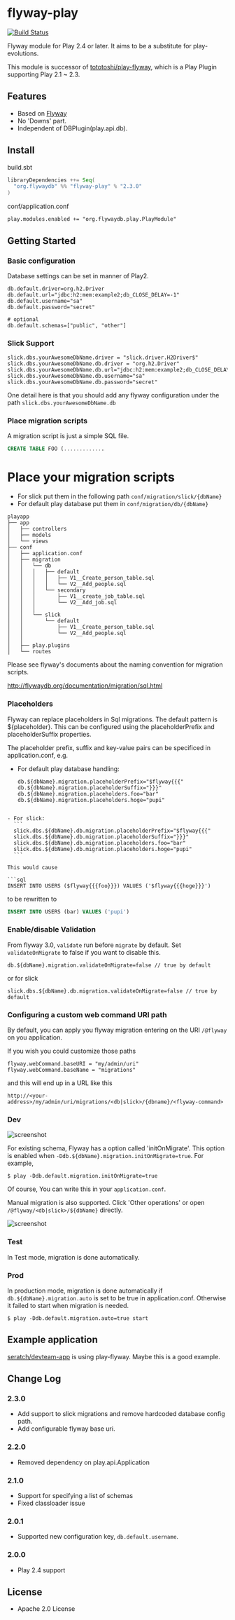 # flyway-play

[![Build Status](https://travis-ci.org/flyway/flyway-play.svg?branch=master)](https://travis-ci.org/flyway/flyway-play)

Flyway module for Play 2.4 or later. It aims to be a substitute for play-evolutions.

This module is successor of [tototoshi/play-flyway](https://github.com/tototoshi/play-flyway), which is a Play Plugin supporting Play 2.1 ~ 2.3.

## <a class="anchor" name="features"></a>Features

 - Based on [Flyway](http://flywaydb.org/)
 - No 'Downs' part.
 - Independent of DBPlugin(play.api.db).

## <a class="anchor" name="install"></a>Install

build.sbt

```scala
libraryDependencies ++= Seq(
  "org.flywaydb" %% "flyway-play" % "2.3.0"
)
```

conf/application.conf

```
play.modules.enabled += "org.flywaydb.play.PlayModule"
```


## <a class="anchor" name="getting-started"></a>Getting Started

### Basic configuration

Database settings can be set in manner of Play2.

```
db.default.driver=org.h2.Driver
db.default.url="jdbc:h2:mem:example2;db_CLOSE_DELAY=-1"
db.default.username="sa"
db.default.password="secret"

# optional
db.default.schemas=["public", "other"]
```

### Slick Support

```
slick.dbs.yourAwesomeDbName.driver = "slick.driver.H2Driver$"
slick.dbs.yourAwesomeDbName.db.driver = "org.h2.Driver"
slick.dbs.yourAwesomeDbName.db.url="jdbc:h2:mem:example2;db_CLOSE_DELAY=-1"
slick.dbs.yourAwesomeDbName.db.username="sa"
slick.dbs.yourAwesomeDbName.db.password="secret"
```

One detail here is that you should add any flyway configuration under the path `slick.dbs.yourAwesomeDbName.db`


### Place migration scripts

A migration script is just a simple SQL file.

```sql
CREATE TABLE FOO (.............


```

# Place your migration scripts

 - For slick put them in the following path `conf/migration/slick/{dbName}`
 - For default play database put them in `conf/migration/db/{dbName}`


```
playapp
├── app
│   ├── controllers
│   ├── models
│   └── views
├── conf
│   ├── application.conf
│   ├── migration
│   │   └── db
│   │   │   ├── default
│   │   │   │   ├── V1__Create_person_table.sql
│   │   │   │   └── V2__Add_people.sql
│   │   │   └── secondary
│   │   │       ├── V1__create_job_table.sql
│   │   │       └── V2__Add_job.sql
│   │   │
│   │   └── slick
│   │       └── default
│   │           ├── V1__Create_person_table.sql
│   │           └── V2__Add_people.sql
│   │
│   ├── play.plugins
│   └── routes
```


Please see flyway's documents about the naming convention for migration scripts.

http://flywaydb.org/documentation/migration/sql.html

### Placeholders

Flyway can replace placeholders in Sql migrations.
The default pattern is ${placeholder}.
This can be configured using the placeholderPrefix and placeholderSuffix properties.

The placeholder prefix, suffix and key-value pairs can be specificed in application.conf, e.g.

  - For default play database handling:
    ```
    db.${dbName}.migration.placeholderPrefix="$flyway{{{"
    db.${dbName}.migration.placeholderSuffix="}}}"
    db.${dbName}.migration.placeholders.foo="bar"
    db.${dbName}.migration.placeholders.hoge="pupi"
  ```

  - For slick:
    ```
    slick.dbs.${dbName}.db.migration.placeholderPrefix="$flyway{{{"
    slick.dbs.${dbName}.db.migration.placeholderSuffix="}}}"
    slick.dbs.${dbName}.db.migration.placeholders.foo="bar"
    slick.dbs.${dbName}.db.migration.placeholders.hoge="pupi"
    ```

This would cause

```sql
INSERT INTO USERS ($flyway{{{foo}}}) VALUES ('$flyway{{{hoge}}}')
```

to be rewritten to

```sql
INSERT INTO USERS (bar) VALUES ('pupi')
```

### Enable/disable Validation

From flyway 3.0, `validate` run before `migrate` by default.
Set `validateOnMigrate` to false if you want to disable this.

```
db.${dbName}.migration.validateOnMigrate=false // true by default
```

or for slick

```
slick.dbs.${dbName}.db.migration.validateOnMigrate=false // true by default
```

### Configuring a custom web command URI path
By default, you can apply you flyway migration entering on the URI `/@flyway` on you application.

If you wish you could customize those paths
```
flyway.webCommand.baseURI = "my/admin/uri"
flyway.webCommand.baseName = "migrations"
```

and this will end up in a URL like this

`http://<your-address>/my/admin/uri/migrations/<db|slick>/{dbname}/<flyway-command>`


### Dev

![screenshot](screenshot1.png)


For existing schema, Flyway has a option called 'initOnMigrate'. This option is enabled when `-Ddb.${dbName}.migration.initOnMigrate=true`.
For example,
```
$ play -Ddb.default.migration.initOnMigrate=true
```

Of course, You can write this in your `application.conf`.


Manual migration is also supported. Click 'Other operations' or open `/@flyway/<db|slick>/${dbName}` directly.

![screenshot](screenshot2.png)


### Test

In Test mode, migration is done automatically.


### Prod

In production mode, migration is done automatically if `db.${dbName}.migration.auto` is set to be true in application.conf.
Otherwise it failed to start when migration is needed.

```
$ play -Ddb.default.migration.auto=true start
```

## <a class="anchor" name="example"></a>Example application

[seratch/devteam-app](https://github.com/seratch/devteam-app "seratch/devteam-app") is using play-flyway. Maybe this is a good example.

## <a class="anchor" name="changelog"></a>Change Log

### 2.3.0

 - Add support to slick migrations and remove hardcoded database config path.
 - Add configurable flyway base uri.

### 2.2.0

 - Removed dependency on play.api.Application

### 2.1.0

 - Support for specifying a list of schemas
 - Fixed classloader issue

### 2.0.1

 - Supported new configuration key, `db.default.username`.

### 2.0.0

 - Play 2.4 support

## <a class="anchor" name="license"></a>License

- Apache 2.0 License
